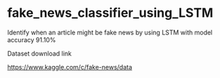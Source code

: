# fake_news_classifier_using_LSTM
Identify when an article might be fake news by using LSTM with model accuracy 91.10%


Dataset download link

https://www.kaggle.com/c/fake-news/data
